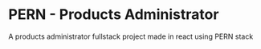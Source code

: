 # PERN - Products Administrator

A products administrator fullstack project made in react using PERN stack
